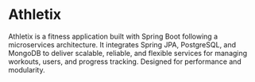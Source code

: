 # Athletix
Athletix is a fitness application built with Spring Boot following a microservices architecture. It integrates Spring JPA, PostgreSQL, and MongoDB to deliver scalable, reliable, and flexible services for managing workouts, users, and progress tracking. Designed for performance and modularity.
